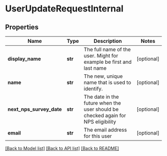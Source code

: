 # UserUpdateRequestInternal

## Properties
Name | Type | Description | Notes
------------ | ------------- | ------------- | -------------
**display_name** | **str** | The full name of the user. Might for example be first and last name | [optional] 
**name** | **str** | The new, unique name that is used to identify. | [optional] 
**next_nps_survey_date** | **str** | The date in the future when the user should be checked again for NPS eligibility | [optional] 
**email** | **str** | The email address for this user | [optional] 

[[Back to Model list]](../README.md#documentation-for-models) [[Back to API list]](../README.md#documentation-for-api-endpoints) [[Back to README]](../README.md)

